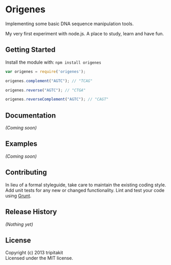 Origenes
===
Implementing some basic DNA sequence manipulation tools.

My very first experiment with node.js.
A place to study, learn and have fun.

## Getting Started
Install the module with: `npm install origenes`

```javascript
var origenes = require('origenes');

origenes.complement("AGTC"); // "TCAG"

origenes.reverse("AGTC"); // "CTGA"

origenes.reverseComplement("AGTC"); // "CAGT" 
```

## Documentation
_(Coming soon)_

## Examples
_(Coming soon)_

## Contributing
In lieu of a formal styleguide, take care to maintain the existing coding style. Add unit tests for any new or changed functionality. Lint and test your code using [Grunt](http://gruntjs.com/).

## Release History
_(Nothing yet)_

## License
Copyright (c) 2013 tripitakit  
Licensed under the MIT license.

